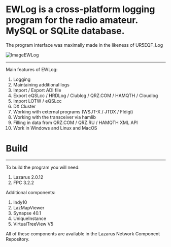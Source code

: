 # EWLog is a cross-platform logging program for the radio amateur. MySQL or SQLite database. 
The program interface was maximally made in the likeness of UR5EQF_Log

![ImageEWLog](https://www.ew8bak.ru/wp-content/uploads/2020/11/ewlog.png)

---------------
Main features of EWLog:
  1. Logging
  2. Maintaining additional logs
  3. Import / Export ADI file
  4. Export eQSLcc / HRDLog / Clublog / QRZ.COM / HAMQTH / Cloudlog
  5. Import LOTW / eQSLcc
  6. DX Cluster
  7. Working with external programs (WSJT-X / JTDX / Fldigi)
  8. Working with the transceiver via hamlib
  9. Filling in data from QRZ.COM / QRZ.RU / HAMQTH XML API
  10. Work in Windows and Linux and MacOS

# Build
---------------
To build the program you will need:
  1. Lazarus 2.0.12
  2. FPC 3.2.2
  
Additional components:
  1. Indy10
  2. LazMapViewer
  3. Synapse 40.1
  4. UniqueInstance
  5. VirtualTreeView V5
  
All of these components are available in the Lazarus Network Component Repository.
